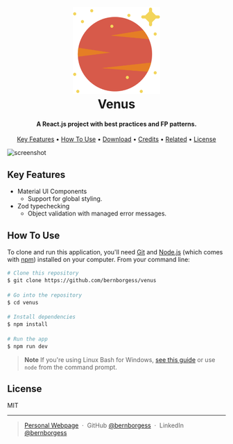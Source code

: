 <h1 align="center">
  <br>
  <a href=""><img src="./client/public/venus.svg" alt="Venus" width="200"></a>
  <br>
  Venus
  <br>
</h1>

<h4 align="center">A React.js project with best practices and FP patterns.</h4>

<p align="center">
  <a href="#key-features">Key Features</a> •
  <a href="#how-to-use">How To Use</a> •
  <a href="#download">Download</a> •
  <a href="#credits">Credits</a> •
  <a href="#related">Related</a> •
  <a href="#license">License</a>
</p>

![screenshot](https://starwalk.space/gallery/images/june-2020-inferior-venus-conjunction/1136x639.jpg)

## Key Features

* Material UI Components
  - Support for global styling.
* Zod typechecking
  - Object validation with managed error messages.


## How To Use

To clone and run this application, you'll need [Git](https://git-scm.com) and [Node.js](https://nodejs.org/en/download/) (which comes with [npm](http://npmjs.com)) installed on your computer. From your command line:

```bash
# Clone this repository
$ git clone https://github.com/bernborgess/venus

# Go into the repository
$ cd venus

# Install dependencies
$ npm install

# Run the app
$ npm run dev
```

> **Note**
> If you're using Linux Bash for Windows, [see this guide](https://www.howtogeek.com/261575/how-to-run-graphical-linux-desktop-applications-from-windows-10s-bash-shell/) or use `node` from the command prompt.

## License

MIT

---

> [Personal Webpage](https://homepages.dcc.ufmg.br/~bernardoborges/) &nbsp;&middot;&nbsp;
> GitHub [@bernborgess](https://github.com/bernborgess) &nbsp;&middot;&nbsp;
> LinkedIn [@bernborgess](https://www.linkedin.com/in/bernborgess)

